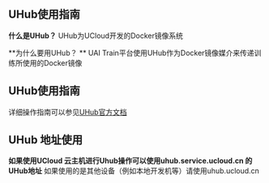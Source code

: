 

## UHub使用指南

**什么是UHub？**
UHub为UCloud开发的Docker镜像系统

**为什么要用UHub？ **
UAI Train平台使用UHub作为Docker镜像媒介来传递训练所使用的Docker镜像

## UHub使用指南
详细操作指南可以参见[UHub官方文档](compute/uhub/guide)

## UHub 地址使用 
**如果使用UCloud 云主机进行Uhub操作可以使用uhub.service.ucloud.cn 的UHub地址**
如果使用的是其他设备（例如本地开发机等）请使用uhub.ucloud.cn

